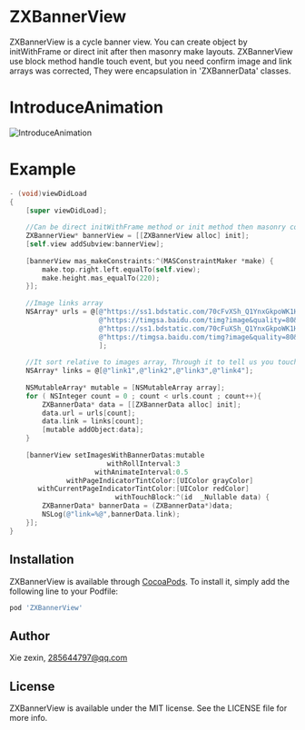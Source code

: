 # ZXBannerView
ZXBannerView is a cycle banner view. You can create object by initWithFrame or direct init after then masonry make layouts. ZXBannerView use block method handle touch event, but you need confirm image and link arrays was corrected,  They were encapsulation in 'ZXBannerData' classes.

# IntroduceAnimation
![IntroduceAnimation](https://raw.githubusercontent.com/xzx951753/ZXBannerView/71d9f133f4248ec23ef2330de4cb50c04369520d/IntroduceAnimation.gif "IntroduceAnimation")

# Example
```Objective-C
- (void)viewDidLoad
{
    [super viewDidLoad];
    
    //Can be direct initWithFrame method or init method then masonry constraint.
    ZXBannerView* bannerView = [[ZXBannerView alloc] init];
    [self.view addSubview:bannerView];
    
    [bannerView mas_makeConstraints:^(MASConstraintMaker *make) {
        make.top.right.left.equalTo(self.view);
        make.height.mas_equalTo(220);
    }];
    
    //Image links array
    NSArray* urls = @[@"https://ss1.bdstatic.com/70cFvXSh_Q1YnxGkpoWK1HF6hhy/it/u=3632476635,370760416&fm=27&gp=0.jpg",
                      @"https://timgsa.baidu.com/timg?image&quality=80&size=b9999_10000&sec=1520944054455&di=cc47835e24392e6ffa51463539524301&imgtype=0&src=http%3A%2F%2Fpic2.ooopic.com%2F10%2F57%2F50%2F93b1OOOPIC4d.jpg",
                      @"https://ss1.bdstatic.com/70cFuXSh_Q1YnxGkpoWK1HF6hhy/it/u=2275205136,3989077551&fm=27&gp=0.jpg",
                      @"https://timgsa.baidu.com/timg?image&quality=80&size=b9999_10000&sec=1521024592371&di=f05bd0d4e516f152bf7587ac7c8ebf5b&imgtype=0&src=http%3A%2F%2Fimg.zcool.cn%2Fcommunity%2F01164155448e950000019ae95d8b93.jpg"
                      ];
    
    //It sort relative to images array, Through it to tell us you touched which image.
    NSArray* links = @[@"link1",@"link2",@"link3",@"link4"];
    
    NSMutableArray* mutable = [NSMutableArray array];
    for ( NSInteger count = 0 ; count < urls.count ; count++){
        ZXBannerData* data = [[ZXBannerData alloc] init];
        data.url = urls[count];
        data.link = links[count];
        [mutable addObject:data];
    }
    
    [bannerView setImagesWithBannerDatas:mutable
                        withRollInterval:3
                     withAnimateInterval:0.5
              withPageIndicatorTintColor:[UIColor grayColor]
       withCurrentPageIndicatorTintColor:[UIColor redColor]
                          withTouchBlock:^(id  _Nullable data) {
        ZXBannerData* bannerData = (ZXBannerData*)data;
        NSLog(@"link=%@",bannerData.link);
    }];
}
```

## Installation

ZXBannerView is available through [CocoaPods](http://cocoapods.org). To install
it, simply add the following line to your Podfile:

```ruby
pod 'ZXBannerView'
```

## Author

Xie zexin, 285644797@qq.com

## License

ZXBannerView is available under the MIT license. See the LICENSE file for more info.

